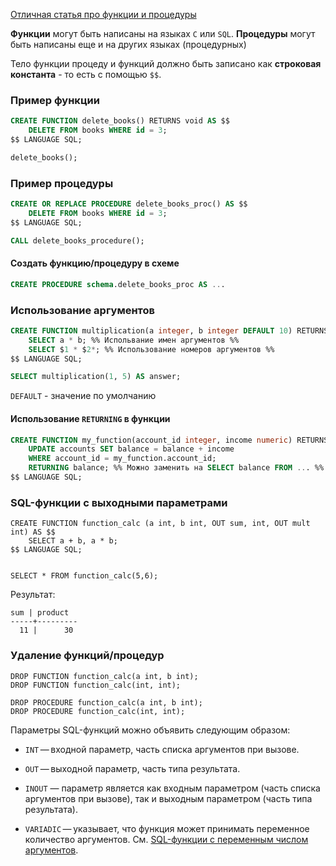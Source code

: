 
[Отличная статья про функции и процедуры](https://docs.arenadata.io/ru/ADPG/current/concept/data-model/ud-functions.html)

**Функции** могут быть написаны на языках `C` или `SQL`. **Процедуры** могут быть написаны еще и на других языках (процедурных)

Тело функции процеду и функций должно быть записано как **строковая константа** - то есть с помощью `$$`. 

### Пример функции

```sql
CREATE FUNCTION delete_books() RETURNS void AS $$
	DELETE FROM books WHERE id = 3;
$$ LANGUAGE SQL;

delete_books();
```

### Пример процедуры

```sql
CREATE OR REPLACE PROCEDURE delete_books_proc() AS $$
	DELETE FROM books WHERE id = 3;
$$ LANGUAGE SQL;

CALL delete_books_procedure();
```

#### Создать функцию/процедуру в схеме

```sql
CREATE PROCEDURE schema.delete_books_proc AS ...
```


### Использование аргументов

```sql
CREATE FUNCTION multiplication(a integer, b integer DEFAULT 10) RETURNS integer AS $$
	SELECT a * b; %% Испольвание имен аргументов %%
	SELECT $1 * $2*; %% Использование номеров аргументов %%
$$ LANGUAGE SQL;

SELECT multiplication(1, 5) AS answer;
```

`DEFAULT` - значение по умолчанию

#### Использование `RETURNING` в функции

```sql
CREATE FUNCTION my_function(account_id integer, income numeric) RETURNS numeric AS $$
	UPDATE accounts SET balance = balance + income 
	WHERE account_id = my_function.account_id;
	RETURNING balance; %% Можно заменить на SELECT balance FROM ... %%
$$ LANGUAGE SQL;
```

### SQL-функции с выходными параметрами

```postgresql
CREATE FUNCTION function_calc (a int, b int, OUT sum, int, OUT mult int) AS $$
	SELECT a + b, a * b;
$$ LANGUAGE SQL;


SELECT * FROM function_calc(5,6);
```


Результат:
```
sum | product
-----+---------
  11 |      30
```

### Удаление функций/процедур

```postgresql
DROP FUNCTION function_calc(a int, b int);
DROP FUNCTION function_calc(int, int);

DROP PROCEDURE function_calc(a int, b int);
DROP PROCEDURE function_calc(int, int);
```


Параметры SQL-функций можно объявить следующим образом:

- `INT` — входной параметр, часть списка аргументов при вызове.
    
- `OUT` — выходной параметр, часть типа результата.
    
- `INOUT` — параметр является как входным параметром (часть списка аргументов при вызове), так и выходным параметром (часть типа результата).
    
- `VARIADIC` — указывает, что функция может принимать переменное количество аргументов. См. [SQL-функции с переменным числом аргументов](https://docs.arenadata.io/ru/ADPG/current/concept/data-model/ud-functions.html#variable-num-args).